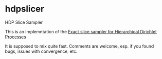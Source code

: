 # hdpslicer
HDP Slice Sampler

This is an implemntation of the [Exact slice sampler for Hierarchical Dirichlet Processes](https://arxiv.org/abs/1903.08829)

It is supposed to mix quite fast. Comments are welcome, esp. if you found bugs, issues with convergence, etc.
